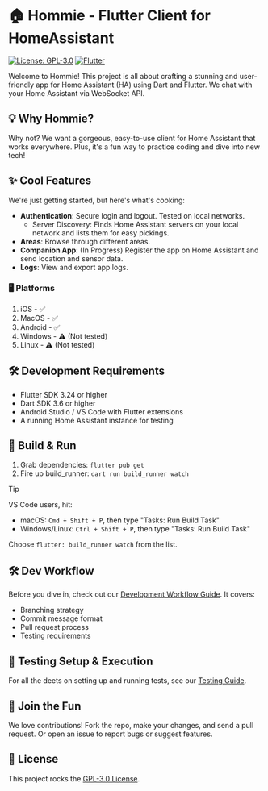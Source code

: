 # 🏠 Hommie - Flutter Client for HomeAssistant

[![License: GPL-3.0](https://img.shields.io/badge/License-GPL%203.0-blue.svg)](LICENSE)
[![Flutter](https://img.shields.io/badge/Flutter-3.x-blue)](https://flutter.dev)

Welcome to Hommie! This project is all about crafting a stunning and user-friendly app for Home Assistant (HA) using Dart and Flutter. We chat with your Home Assistant via WebSocket API.

## 💡 Why Hommie?
Why not? We want a gorgeous, easy-to-use client for Home Assistant that works everywhere. Plus, it's a fun way to practice coding and dive into new tech!

## ✨ Cool Features
We're just getting started, but here's what's cooking:
- **Authentication**: Secure login and logout. Tested on local networks.
  - Server Discovery: Finds Home Assistant servers on your local network and lists them for easy pickings.
- **Areas**: Browse through different areas.
- **Companion App**: (In Progress) Register the app on Home Assistant and send location and sensor data.
- **Logs**: View and export app logs.

### 🖥️ Platforms
1. iOS - ✅
2. MacOS - ✅
3. Android - ✅
4. Windows - ⚠️ (Not tested)
5. Linux - ⚠️ (Not tested)

## 🛠️ Development Requirements
- Flutter SDK 3.24 or higher
- Dart SDK 3.6 or higher
- Android Studio / VS Code with Flutter extensions
- A running Home Assistant instance for testing

## 🚀 Build & Run
1. Grab dependencies: `flutter pub get`
2. Fire up build_runner: `dart run build_runner watch`

> [!TIP]
> VS Code users, hit:
> - macOS: `Cmd + Shift + P`, then type "Tasks: Run Build Task"
> - Windows/Linux: `Ctrl + Shift + P`, then type "Tasks: Run Build Task"
>   
> Choose `flutter: build_runner watch` from the list.

## 🛠️ Dev Workflow

Before you dive in, check out our [Development Workflow Guide](docs/development_workflow.md). It covers:
- Branching strategy
- Commit message format
- Pull request process
- Testing requirements

## 🧪 Testing Setup & Execution

For all the deets on setting up and running tests, see our [Testing Guide](docs/testing.md).

## 🤝 Join the Fun
We love contributions! Fork the repo, make your changes, and send a pull request. Or open an issue to report bugs or suggest features.

## 📄 License
This project rocks the [GPL-3.0 License](LICENSE).
